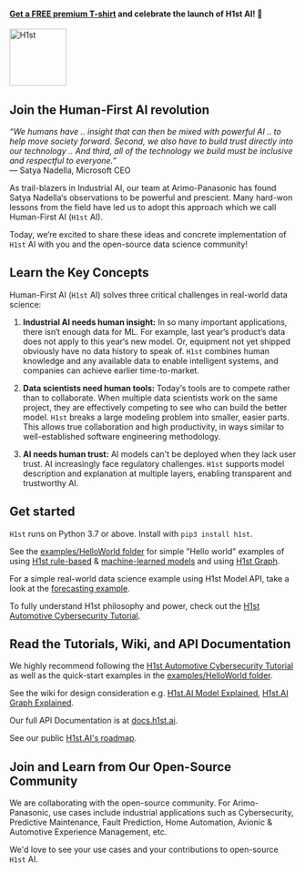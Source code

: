 #### [Get a FREE premium T-shirt](https://bit.ly/free-tshirt-for-h1st) and celebrate the launch of H1st AI! :tada:
<img src="https://h1st-static.s3.amazonaws.com/H1st-logo.png" alt="H1st" width="100"/>


## Join the Human-First AI revolution
_“We humans have .. insight that can then be mixed with powerful AI .. to help move society forward. Second, we also have to build trust directly into our technology .. And third, all of the technology we build must be inclusive and respectful to everyone.”_
<br/>— Satya Nadella, Microsoft CEO

As trail-blazers in Industrial AI, our team at Arimo-Panasonic has found Satya Nadella‘s observations to be powerful and prescient. Many hard-won lessons from the field have led us to adopt this approach which we call Human-First AI (`H1st` AI). 

Today, we‘re excited to share these ideas and concrete implementation of `H1st` AI with you and the open-source data science community!

## Learn the Key Concepts
Human-First AI (`H1st` AI) solves three critical challenges in real-world data science:

1. __Industrial AI needs human insight:__ In so many important applications, there isn‘t enough data for ML. For example, last year‘s product‘s data does not apply to this year‘s new model. Or, equipment not yet shipped obviously have no data history to speak of. `H1st` combines human knowledge and any available data to enable intelligent systems, and companies can achieve earlier time-to-market.

2. __Data scientists need human tools:__ Today‘s tools are to compete rather than to collaborate. When multiple data scientists work on the same project, they are effectively competing to see who can build the better model. `H1st` breaks a large modeling problem into smaller, easier parts. This allows true collaboration and high productivity, in ways similar to well-established software engineering methodology. 

3. __AI needs human trust:__ AI models can't be deployed when they lack user trust. AI increasingly face regulatory challenges. `H1st` supports model description and explanation at multiple layers, enabling transparent and trustworthy AI.


## Get started
`H1st` runs on Python 3.7 or above. Install with `pip3 install h1st`.

See the [examples/HelloWorld folder](examples/HelloWorld) for simple "Hello world" examples of using 
[H1st rule-based](examples/HelloWorld/rule_based_model.py) & [machine-learned models](examples/HelloWorld/ml_model.py) and using [H1st Graph](examples/HelloWorld/helloworld_graph.py).

For a simple real-world data science example using H1st Model API, take a look at the [forecasting example](examples/Forecasting).

To fully understand H1st philosophy and power, check out the [H1st Automotive Cybersecurity Tutorial](https://h1st.ai).


## Read the Tutorials, Wiki, and API Documentation
We highly recommend following the [H1st Automotive Cybersecurity Tutorial](https://h1st.ai) as well as the quick-start examples in the [examples/HelloWorld folder](examples/HelloWorld).

See the wiki for design consideration e.g. [H1st.AI Model Explained](../../wiki/Human-First-AI-Graph-Explained), [H1st.AI Graph Explained](../../wiki/Human-First-AI-Graph-Explained).

Our full API Documentation is at [docs.h1st.ai](https://docs.h1st.ai/).

See our public [H1st.AI's roadmap](../../wiki/Human-First-AI-Roadmap).

## Join and Learn from Our Open-Source Community
We are collaborating with the open-source community. For Arimo-Panasonic, use cases include industrial applications such as Cybersecurity, Predictive Maintenance, Fault Prediction, Home Automation, Avionic & Automotive Experience Management, etc.

We'd love to see your use cases and your contributions to open-source `H1st` AI. 
